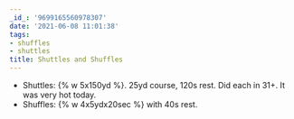 ```yaml
---
_id_: '9699165560978307'
date: '2021-06-08 11:01:38'
tags:
- shuffles
- shuttles
title: Shuttles and Shuffles
---
```


- Shuttles: {% w 5x150yd %}. 25yd course, 120s rest. Did each in 31+. It was very hot today.
- Shuffles: {% w 4x5ydx20sec %} with 40s rest.

